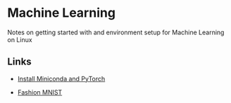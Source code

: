 # Machine Learning

Notes on getting started with and environment setup for Machine Learning on Linux

## Links

* [Install Miniconda and PyTorch](install.md)
  
* [Fashion MNIST](tutorial-fashionmnist.md)

